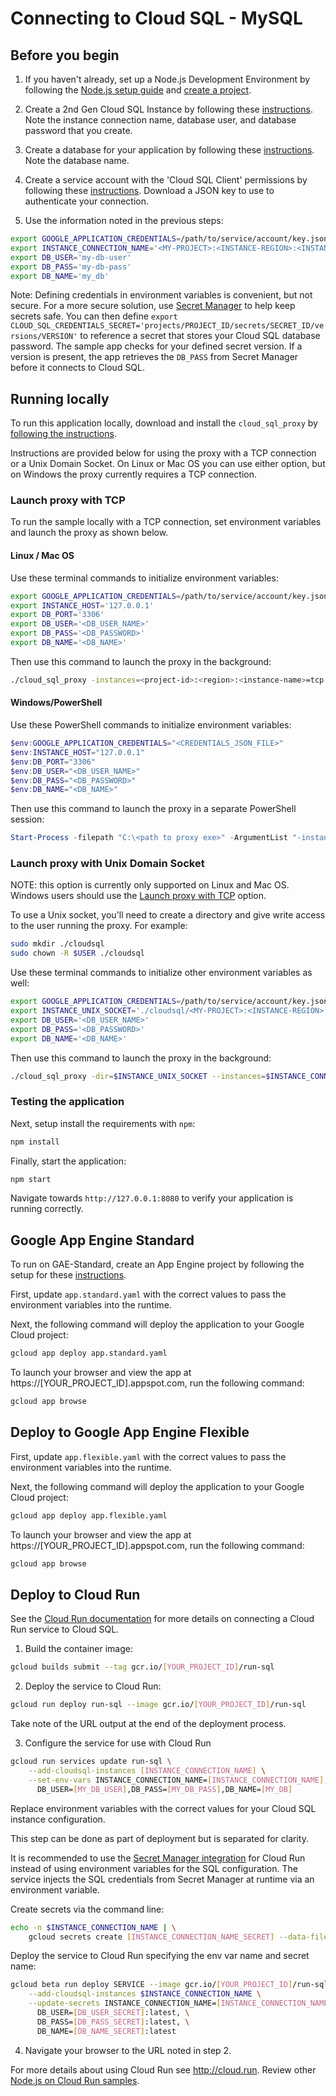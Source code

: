 # Connecting to Cloud SQL - MySQL

## Before you begin

1. If you haven't already, set up a Node.js Development Environment by following the [Node.js setup guide](https://cloud.google.com/nodejs/docs/setup)  and 
[create a project](https://cloud.google.com/resource-manager/docs/creating-managing-projects#creating_a_project).

1. Create a 2nd Gen Cloud SQL Instance by following these 
[instructions](https://cloud.google.com/sql/docs/mysql/create-instance). Note the instance connection name,
database user, and database password that you create.

1. Create a database for your application by following these 
[instructions](https://cloud.google.com/sql/docs/mysql/create-manage-databases). Note the database
name. 

1. Create a service account with the 'Cloud SQL Client' permissions by following these 
[instructions](https://cloud.google.com/sql/docs/mysql/connect-external-app#4_if_required_by_your_authentication_method_create_a_service_account).
Download a JSON key to use to authenticate your connection. 


1. Use the information noted in the previous steps:
```bash
export GOOGLE_APPLICATION_CREDENTIALS=/path/to/service/account/key.json
export INSTANCE_CONNECTION_NAME='<MY-PROJECT>:<INSTANCE-REGION>:<INSTANCE-NAME>'
export DB_USER='my-db-user'
export DB_PASS='my-db-pass'
export DB_NAME='my_db'
```
Note: Defining credentials in environment variables is convenient, but not secure. For a more secure solution, use
[Secret Manager](https://cloud.google.com/secret-manager/) to help keep secrets safe. You can then define
`export CLOUD_SQL_CREDENTIALS_SECRET='projects/PROJECT_ID/secrets/SECRET_ID/versions/VERSION'` to reference a secret
that stores your Cloud SQL database password. The sample app checks for your defined secret version. If a version is
present, the app retrieves the `DB_PASS` from Secret Manager before it connects to Cloud SQL.

## Running locally

To run this application locally, download and install the `cloud_sql_proxy` by
[following the instructions](https://cloud.google.com/sql/docs/mysql/sql-proxy#install).

Instructions are provided below for using the proxy with a TCP connection or a Unix Domain Socket.
On Linux or Mac OS you can use either option, but on Windows the proxy currently requires a TCP
connection.

### Launch proxy with TCP

To run the sample locally with a TCP connection, set environment variables and launch the proxy as
shown below.

#### Linux / Mac OS
Use these terminal commands to initialize environment variables:
```bash
export GOOGLE_APPLICATION_CREDENTIALS=/path/to/service/account/key.json
export INSTANCE_HOST='127.0.0.1'
export DB_PORT='3306'
export DB_USER='<DB_USER_NAME>'
export DB_PASS='<DB_PASSWORD>'
export DB_NAME='<DB_NAME>'
```

Then use this command to launch the proxy in the background:
```bash
./cloud_sql_proxy -instances=<project-id>:<region>:<instance-name>=tcp:3306 -credential_file=$GOOGLE_APPLICATION_CREDENTIALS &
```

#### Windows/PowerShell
Use these PowerShell commands to initialize environment variables:
```powershell
$env:GOOGLE_APPLICATION_CREDENTIALS="<CREDENTIALS_JSON_FILE>"
$env:INSTANCE_HOST="127.0.0.1"
$env:DB_PORT="3306"
$env:DB_USER="<DB_USER_NAME>"
$env:DB_PASS="<DB_PASSWORD>"
$env:DB_NAME="<DB_NAME>"
```

Then use this command to launch the proxy in a separate PowerShell session:
```powershell
Start-Process -filepath "C:\<path to proxy exe>" -ArgumentList "-instances=<project-id>:<region>:<instance-name>=tcp:3306 -credential_file=<CREDENTIALS_JSON_FILE>"
```

### Launch proxy with Unix Domain Socket
NOTE: this option is currently only supported on Linux and Mac OS. Windows users should use the
[Launch proxy with TCP](#launch-proxy-with-tcp) option.

To use a Unix socket, you'll need to create a directory and give write access to the user running
the proxy. For example:
```bash
sudo mkdir ./cloudsql
sudo chown -R $USER ./cloudsql
```

Use these terminal commands to initialize other environment variables as well:
```bash
export GOOGLE_APPLICATION_CREDENTIALS=/path/to/service/account/key.json
export INSTANCE_UNIX_SOCKET='./cloudsql/<MY-PROJECT>:<INSTANCE-REGION>:<INSTANCE-NAME>'
export DB_USER='<DB_USER_NAME>'
export DB_PASS='<DB_PASSWORD>'
export DB_NAME='<DB_NAME>'
```

Then use this command to launch the proxy in the background:

```bash
./cloud_sql_proxy -dir=$INSTANCE_UNIX_SOCKET --instances=$INSTANCE_CONNECTION_NAME --credential_file=$GOOGLE_APPLICATION_CREDENTIALS &
```

### Testing the application
Next, setup install the requirements with `npm`:
```bash
npm install
```

Finally, start the application:
```bash
npm start
```

Navigate towards `http://127.0.0.1:8080` to verify your application is running correctly.

## Google App Engine Standard

To run on GAE-Standard, create an App Engine project by following the setup for these 
[instructions](https://cloud.google.com/appengine/docs/standard/nodejs/quickstart#before-you-begin).

First, update `app.standard.yaml` with the correct values to pass the environment 
variables into the runtime.

Next, the following command will deploy the application to your Google Cloud project:
```bash
gcloud app deploy app.standard.yaml
```

To launch your browser and view the app at https://[YOUR_PROJECT_ID].appspot.com, run the following
command:
```bash
gcloud app browse
```

## Deploy to Google App Engine Flexible

First, update `app.flexible.yaml` with the correct values to pass the environment 
variables into the runtime.

Next, the following command will deploy the application to your Google Cloud project:
```bash
gcloud app deploy app.flexible.yaml
```

To launch your browser and view the app at https://[YOUR_PROJECT_ID].appspot.com, run the following
command:
```bash
gcloud app browse
```

## Deploy to Cloud Run

See the [Cloud Run documentation](https://cloud.google.com/sql/docs/mysql/connect-run)
for more details on connecting a Cloud Run service to Cloud SQL.

1. Build the container image:

```sh
gcloud builds submit --tag gcr.io/[YOUR_PROJECT_ID]/run-sql
```

2. Deploy the service to Cloud Run:

```sh
gcloud run deploy run-sql --image gcr.io/[YOUR_PROJECT_ID]/run-sql
```

Take note of the URL output at the end of the deployment process.

3. Configure the service for use with Cloud Run

```sh
gcloud run services update run-sql \
    --add-cloudsql-instances [INSTANCE_CONNECTION_NAME] \
    --set-env-vars INSTANCE_CONNECTION_NAME=[INSTANCE_CONNECTION_NAME],\
      DB_USER=[MY_DB_USER],DB_PASS=[MY_DB_PASS],DB_NAME=[MY_DB]
```
Replace environment variables with the correct values for your Cloud SQL
instance configuration.

This step can be done as part of deployment but is separated for clarity.

It is recommended to use the [Secret Manager integration](https://cloud.google.com/run/docs/configuring/secrets) for Cloud Run instead
of using environment variables for the SQL configuration. The service injects the SQL credentials from
Secret Manager at runtime via an environment variable.

Create secrets via the command line:
```sh
echo -n $INSTANCE_CONNECTION_NAME | \
    gcloud secrets create [INSTANCE_CONNECTION_NAME_SECRET] --data-file=-
```

Deploy the service to Cloud Run specifying the env var name and secret name:
```sh
gcloud beta run deploy SERVICE --image gcr.io/[YOUR_PROJECT_ID]/run-sql \
    --add-cloudsql-instances $INSTANCE_CONNECTION_NAME \
    --update-secrets INSTANCE_CONNECTION_NAME=[INSTANCE_CONNECTION_NAME_SECRET]:latest,\
      DB_USER=[DB_USER_SECRET]:latest, \
      DB_PASS=[DB_PASS_SECRET]:latest, \
      DB_NAME=[DB_NAME_SECRET]:latest
```

4. Navigate your browser to the URL noted in step 2.

For more details about using Cloud Run see http://cloud.run.
Review other [Node.js on Cloud Run samples](../../../run/).
